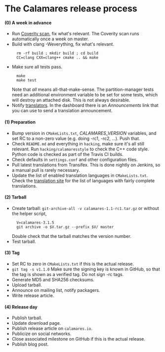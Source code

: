 The Calamares release process
=============================

#### (0) A week in advance
* Run [Coverity scan][coverity], fix what's relevant. The Coverity scan runs
  automatically once a week on master.
* Build with clang -Weverything, fix what's relevant.
  ```
    rm -rf build ; mkdir build ; cd build
    CC=clang CXX=clang++ cmake .. && make
  ```
* Make sure all tests pass.
  ```
    make
    make test
  ```
  Note that *all* means all-that-make-sense. The partition-manager tests need
  an additional environment variable to be set for some tests, which will
  destroy an attached disk. This is not always desirable.
* Notify [translators][transifex]. In the dashboard there is an *Announcements*
  link that you can use to send a translation announcement.

[coverity]: https://scan.coverity.com/projects/calamares-calamares?tab=overview
[transifex]: https://www.transifex.com/calamares/calamares/dashboard/

#### (1) Preparation

* Bump version in `CMakeLists.txt`, *CALAMARES_VERSION* variables, and set
  RC to a non-zero value (e.g. doing -rc1, -rc2, ...). Push that.
* Check `README.md` and everything in `hacking`, make sure it's all still
  relevant. Run `hacking/calamaresstyle` to check the C++ code style.
  Python code is checked as part of the Travis CI builds.
* Check defaults in `settings.conf` and other configuration files.
* Pull latest translations from Transifex. This is done nightly on Jenkins,
  so a manual pull is rarely necessary.
* Update the list of enabled translation languages in `CMakeLists.txt`.
  Check the [translation site][transifex] for the list of languages with
  fairly complete translations.

#### (2) Tarball
* Create tarball: `git-archive-all -v calamares-1.1-rc1.tar.gz` or without
  the helper script,
  ```
    V=calamares-3.1.5
    git archive -o $V.tar.gz --prefix $V/ master
  ```
  Double check that the tarball matches the version number.
* Test tarball.

#### (3) Tag
* Set RC to zero in `CMakeLists.txt` if this is the actual release.
* `git tag -s v1.1.0` Make sure the signing key is known in GitHub, so that the
  tag is shown as a verified tag. Do not sign -rc tags.
* Generate MD5 and SHA256 checksums.
* Upload tarball.
* Announce on mailing list, notify packagers.
* Write release article.

#### (4) Release day
* Publish tarball.
* Update download page.
* Publish release article on `calamares.io`.
* Publicize on social networks.
* Close associated milestone on GitHub if this is the actual release.
* Publish blog post.
